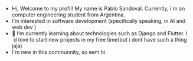 - Hi, Welcome to my profil! My name is Pablo Sandoval. Currently, i´m an computer engineering student from Argentina.
- I’m interested in software development (specifically speaking, in AI and web dev )
- 🌱 I’m currently learning about technologies such as Django and Flutter. I´d love to start new projects in my free time(but i dont have such a thing jaja)
- I´m new in this communnity, so eem hi.
